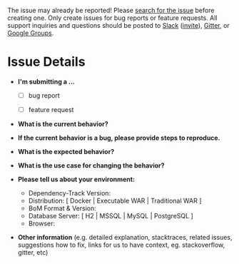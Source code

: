 The issue may already be reported! Please [search for the issue](../) before creating one. 
Only create issues for bug reports or feature requests. All support inquiries and questions 
should be posted to [Slack](https://owasp.slack.com/messages/proj-dependency-track) 
([invite](https://owasp.herokuapp.com/)), [Gitter](https://gitter.im/dependency-track/Lobby), 
or [Google Groups](https://groups.google.com/forum/#!forum/dependency-track).

# Issue Details 

* **I'm submitting a ...**
  - [ ] bug report
  - [ ] feature request
  
  
* **What is the current behavior?**


* **If the current behavior is a bug, please provide steps to reproduce.**


* **What is the expected behavior?**


* **What is the use case for changing the behavior?**


* **Please tell us about your environment:**
  
  - Dependency-Track Version:
  - Distribution: [ Docker | Executable WAR | Traditional WAR ]
  - BoM Format & Version:
  - Database Server: [ H2 | MSSQL | MySQL | PostgreSQL ]
  - Browser: 

* **Other information** (e.g. detailed explanation, stacktraces, related issues, suggestions how to fix, links for us to have context, eg. stackoverflow, gitter, etc)
